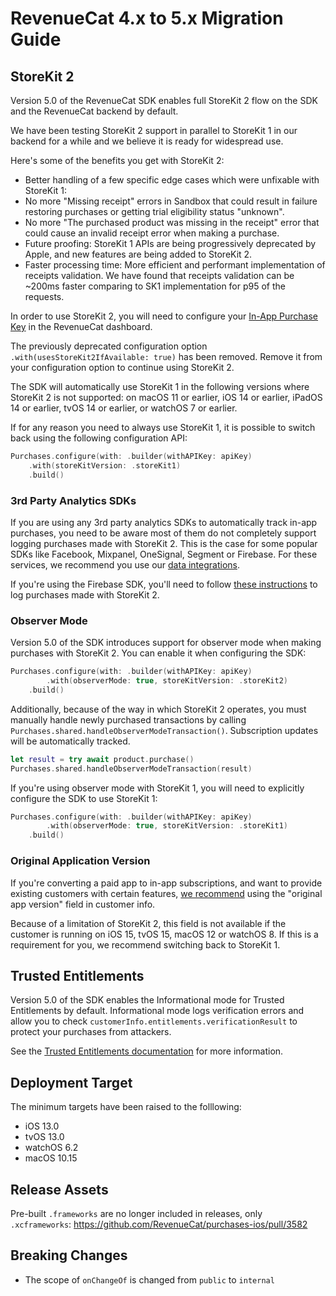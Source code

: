 # RevenueCat 4.x to 5.x Migration Guide

## StoreKit 2

Version 5.0 of the RevenueCat SDK enables full StoreKit 2 flow on the SDK and the RevenueCat backend by default.

We have been testing StoreKit 2 support in parallel to StoreKit 1 in our backend for a while and we believe it is ready for widespread use.

Here's some of the benefits you get with StoreKit 2:

- Better handling of a few specific edge cases which were unfixable with StoreKit 1:
- No more "Missing receipt" errors in Sandbox that could result in failure restoring purchases or getting trial eligibility status "unknown".
- No more "The purchased product was missing in the receipt" error that could cause an invalid receipt error when making a purchase.
- Future proofing:  StoreKit 1 APIs are being progressively deprecated by Apple, and new features are being added to StoreKit 2.
- Faster processing time: More efficient and performant implementation of receipts validation. We have found that receipts validation can be ~200ms faster comparing to SK1 implementation for p95 of the requests.

In order to use StoreKit 2, you will need to configure your [In-App Purchase Key](https://www.revenuecat.com/docs/in-app-purchase-key-configuration) in the RevenueCat dashboard.

The previously deprecated configuration option `.with(usesStoreKit2IfAvailable: true)` has been removed. Remove it from your configuration option to continue using StoreKit 2.

The SDK will automatically use StoreKit 1 in the following versions where StoreKit 2 is not supported: on macOS 11 or earlier, iOS 14 or earlier, iPadOS 14 or earlier, tvOS 14 or earlier, or watchOS 7 or earlier.

If for any reason you need to always use StoreKit 1, it is possible to switch back using the following configuration API:

```swift
Purchases.configure(with: .builder(withAPIKey: apiKey)
    .with(storeKitVersion: .storeKit1)
    .build()
```

### 3rd Party Analytics SDKs

If you are using any 3rd party analytics SDKs to automatically track in-app purchases, you need to be aware most of them do not completely support logging purchases made with StoreKit 2. This is the case for some popular SDKs like Facebook, Mixpanel, OneSignal, Segment or Firebase. For these services, we recommend you use our [data integrations](https://www.revenuecat.com/integrations/).

If you're using the Firebase SDK, you'll need to follow [these instructions](https://firebase.google.com/docs/analytics/measure-in-app-purchases#swift) to log purchases made with StoreKit 2.

### Observer Mode

Version 5.0 of the SDK introduces support for observer mode when making purchases with StoreKit 2. You can enable it when configuring the SDK:

```swift
Purchases.configure(with: .builder(withAPIKey: apiKey)
		.with(observerMode: true, storeKitVersion: .storeKit2)
    .build()
```

Additionally, because of the way in which StoreKit 2 operates, you must manually handle newly purchased transactions by calling `Purchases.shared.handleObserverModeTransaction()`. Subscription updates will be automatically tracked.

```swift
let result = try await product.purchase()
Purchases.shared.handleObserverModeTransaction(result)
```

If you're using observer mode with StoreKit 1, you will need to explicitly configure the SDK to use StoreKit 1:

```swift
Purchases.configure(with: .builder(withAPIKey: apiKey)
		.with(observerMode: true, storeKitVersion: .storeKit1)
    .build()
```

### Original Application Version

If you're converting a paid app to in-app subscriptions, and want to provide existing customers with certain features, [we recommend](https://www.revenuecat.com/blog/engineering/converting-a-paid-ios-app-to-subscriptions/) using the "original app version" field in customer info.

Because of a limitation of StoreKit 2, this field is not available if the customer is running on iOS 15, tvOS 15, macOS 12 or watchOS 8. If this is a requirement for you, we recommend switching back to StoreKit 1.

## Trusted Entitlements

Version 5.0 of the SDK enables the Informational mode for Trusted Entitlements by default.
Informational mode logs verification errors and allow you to check `customerInfo.entitlements.verificationResult` to protect your purchases from attackers.

See the [Trusted Entitlements documentation](https://www.revenuecat.com/docs/trusted-entitlements) for more information.

## Deployment Target

The minimum targets have been raised to the folllowing:
- iOS 13.0
- tvOS 13.0
- watchOS 6.2
- macOS 10.15

## Release Assets

Pre-built `.frameworks` are no longer included in releases, only `.xcframeworks`: https://github.com/RevenueCat/purchases-ios/pull/3582

## Breaking Changes

- The scope of `onChangeOf` is changed from `public` to `internal`
